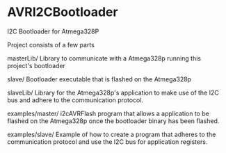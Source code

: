 AVRI2CBootloader
================

I2C Bootloader for Atmega328P

Project consists of a few parts

masterLib/
  Library to communicate with a Atmega328p running this project's bootloader

slave/
  Bootloader executable that is flashed on the Atmega328p

slaveLib/
  Library for the Atmega328p's application to make use of the I2C bus
  and adhere to the communication protocol.

examples/master/
  i2cAVRFlash program that allows a application to be flashed on the Atmega328p
  once the bootloader binary has been flashed.

examples/slave/
  Example of how to create a program that adheres to the communication protocol
  and use the I2C bus for application registers.
